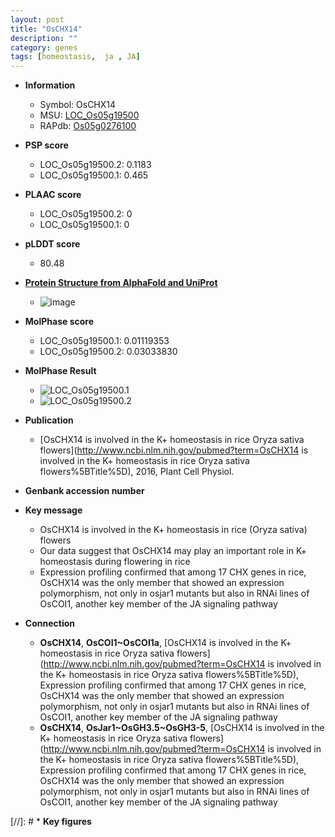 ```yaml
---
layout: post
title: "OsCHX14"
description: ""
category: genes
tags: [homeostasis,  ja , JA]
---
```


* **Information**  
    + Symbol: OsCHX14  
    + MSU: [LOC_Os05g19500](http://rice.plantbiology.msu.edu/cgi-bin/ORF_infopage.cgi?orf=LOC_Os05g19500)  
    + RAPdb: [Os05g0276100](http://rapdb.dna.affrc.go.jp/viewer/gbrowse_details/irgsp1?name=Os05g0276100)  

* **PSP score**  
    + LOC_Os05g19500.2: 0.1183 
    + LOC_Os05g19500.1: 0.465 

* **PLAAC score**  
    + LOC_Os05g19500.2: 0 
    + LOC_Os05g19500.1: 0 

* **pLDDT score**
    + 80.48

* **[Protein Structure from AlphaFold and UniProt](https://www.uniprot.org/uniprotkb/Q6ATD0/entry#structure)**
    + ![image](https://ricepsp.github.io/images/Q6/AF-Q6ATD0-F1.png)

* **MolPhase score**
    + LOC_Os05g19500.1: 0.01119353
    + LOC_Os05g19500.2: 0.03033830

* **MolPhase Result**
    + ![LOC_Os05g19500.1](https://304243504.github.io/Pictures/LOC_Os05g/LOC_Os05g19500.1.png)
    + ![LOC_Os05g19500.2](https://304243504.github.io/Pictures/LOC_Os05g/LOC_Os05g19500.2.png)

* **Publication**  
    + [OsCHX14 is involved in the K+ homeostasis in rice Oryza sativa flowers](http://www.ncbi.nlm.nih.gov/pubmed?term=OsCHX14 is involved in the K+ homeostasis in rice Oryza sativa flowers%5BTitle%5D), 2016, Plant Cell Physiol.

* **Genbank accession number**  

* **Key message**  
    + OsCHX14 is involved in the K+ homeostasis in rice (Oryza sativa) flowers
    + Our data suggest that OsCHX14 may play an important role in K+ homeostasis during flowering in rice
    + Expression profiling confirmed that among 17 CHX genes in rice, OsCHX14 was the only member that showed an expression polymorphism, not only in osjar1 mutants but also in RNAi lines of OsCOI1, another key member of the JA signaling pathway

* **Connection**  
    + __OsCHX14__, __OsCOI1~OsCOI1a__, [OsCHX14 is involved in the K+ homeostasis in rice Oryza sativa flowers](http://www.ncbi.nlm.nih.gov/pubmed?term=OsCHX14 is involved in the K+ homeostasis in rice Oryza sativa flowers%5BTitle%5D), Expression profiling confirmed that among 17 CHX genes in rice, OsCHX14 was the only member that showed an expression polymorphism, not only in osjar1 mutants but also in RNAi lines of OsCOI1, another key member of the JA signaling pathway
    + __OsCHX14__, __OsJar1~OsGH3.5~OsGH3-5__, [OsCHX14 is involved in the K+ homeostasis in rice Oryza sativa flowers](http://www.ncbi.nlm.nih.gov/pubmed?term=OsCHX14 is involved in the K+ homeostasis in rice Oryza sativa flowers%5BTitle%5D), Expression profiling confirmed that among 17 CHX genes in rice, OsCHX14 was the only member that showed an expression polymorphism, not only in osjar1 mutants but also in RNAi lines of OsCOI1, another key member of the JA signaling pathway

[//]: # * **Key figures**  


